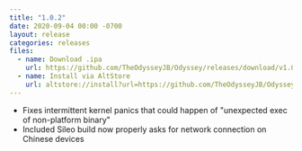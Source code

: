 ```yaml
---
title: "1.0.2"
date: 2020-09-04 00:00 -0700
layout: release
categories: releases
files:
  - name: Download .ipa
    url: https://github.com/TheOdysseyJB/Odyssey/releases/download/v1.0.2/Odyssey-1.0.2.ipa
  - name: Install via AltStore
    url: altstore://install?url=https://github.com/TheOdysseyJB/Odyssey/releases/download/v1.0.2/Odyssey-1.0.2.ipa
---
```


* Fixes intermittent kernel panics that could happen of "unexpected exec of non-platform binary"
* Included Sileo build now properly asks for network connection on Chinese devices
